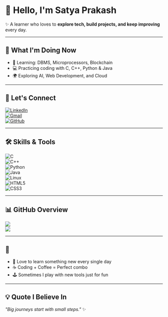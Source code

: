 # 👋 Hello, I'm Satya Prakash  

✨ A learner who loves to **explore tech, build projects, and keep improving** every day.  

---

## 📘 What I'm Doing Now  
- 🌱 Learning: DBMS, Microprocessors, Blockchain  
- 💻 Practicing coding with C, C++, Python & Java  
- 🌍 Exploring AI, Web Development, and Cloud  

---

## 🔗 Let's Connect  
[![LinkedIn](https://img.shields.io/badge/LinkedIn-blue?style=for-the-badge&logo=linkedin)](YOUR-LINKEDIN)  
[![Gmail](https://img.shields.io/badge/Gmail-red?style=for-the-badge&logo=gmail&logoColor=white)](mailto:YOUR-EMAIL)  
[![GitHub](https://img.shields.io/badge/GitHub-black?style=for-the-badge&logo=github)](https://github.com/YOUR-USERNAME)  

---

## 🛠️ Skills & Tools  
![C](https://img.shields.io/badge/C-00599C?style=for-the-badge&logo=c)  
![C++](https://img.shields.io/badge/C++-004482?style=for-the-badge&logo=cplusplus)  
![Python](https://img.shields.io/badge/Python-3670A0?style=for-the-badge&logo=python)  
![Java](https://img.shields.io/badge/Java-ED8B00?style=for-the-badge&logo=java)   
![Linux](https://img.shields.io/badge/Linux-FCC624?style=for-the-badge&logo=linux)  
![HTML5](https://img.shields.io/badge/HTML5-E34F26?style=for-the-badge&logo=html5)  
![CSS3](https://img.shields.io/badge/CSS3-1572B6?style=for-the-badge&logo=css3)  

---

## 📊 GitHub Overview  
![](https://github-readme-stats.vercel.app/api?username=YOUR-USERNAME&theme=radical&show_icons=true)  
![](https://github-readme-streak-stats.herokuapp.com/?user=YOUR-USERNAME&theme=radical)  

---

## 🎯 
- 🔎 Love to learn something new every single day  
- ☕ Coding + Coffee = Perfect combo  
- 🕹️ Sometimes I play with new tools just for fun  

---

## 💡 Quote I Believe In  
*"Big journeys start with small steps."* ✨  

